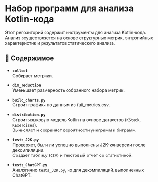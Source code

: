 # Набор программ для анализа Kotlin-кода

Этот репозиторий содержит инструменты для анализа Kotlin-кода. Анализ осуществляется на основе структурных метрик,
энтропийных характеристик и результатов статического анализа.

## 📁 Содержимое

- **`collect`**  
  Собирает метрики.


- **`dim_reduction`**  
  Уменьшает размерность собранного набора метрик.


- **`build_charts.py`**  
  Строит графики по данным из full_metrics.csv.


- **`distribution.py`**  
  Строит языковую модель Kotlin на основе датасетов (`KStack`, `KExercises`).  
  Вычисляет и сохраняет вероятности униграмм и биграмм.


- **`tests_J2K.py`**  
  Проверяет, были ли успешно выполнены J2K-конверсии после декомпиляции.  
  Создаёт таблицу (`CSV`) и текстовый отчёт со статистикой.


- **`tests_ChatGPT.py`**  
  Аналогично `tests_J2K.py`, но для декомпиляций, выполненных ChatGPT.